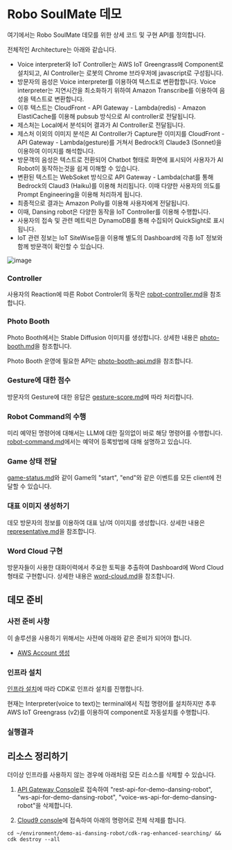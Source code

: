 # Robo SoulMate 데모

여기에서는 Robo SoulMate 데모를 위한 상세 코드 및 구현 API를 정의합니다. 

전체적인 Architecture는 아래와 같습니다. 
- Voice interpreter와 IoT Controller는 AWS IoT Greengrass에 Component로 설치되고, AI Controller는 로봇의 Chrome 브라우저에 javascript로 구성됩니다.
- 방문자의 음성은 Voice interpreter를 이용하여 텍스트로 변환합합니다. Voice interpreter는 지연시간을 최소화하기 위하여 Amazon Transcribe를 이용하여 음성을 텍스트로 변환합니다.
- 이후 텍스트는 CloudFront - API Gateway - Lambda(redis) - Amazon ElastiCache를 이용해 pubsub 방식으로 AI controller로 전달됩니다.
- 제스처는 Local에서 분석되어 결과가 AI Controller로 전달됩니다.
- 제스처 이외의 이미지 분석은 AI Controller가 Capture한 이미지를 CloudFront - API Gateway - Lambda(gesture)를 거쳐서 Bedrock의 Claude3 (Sonnet)을 이용하여 이미지를 해석합니다.
- 방문객의 음성은 텍스트로 전환되어 Chatbot 형태로 화면에 표시되어 사용자가 AI Robot이 동작하는것을 쉽게 이해할 수 있습니다.
- 변환된 텍스트는 WebSoket 방식으로 API Gateway - Lambda(chat를 통해 Bedrock의 Claud3 (Haiku)를 이용해 처리됩니다. 이때 다양한 사용자의 의도를 Prompt Engineering을 이용해 처리하게 됩니다.
- 최종적으로 결과는 Amazon Polly를 이용해 사용자에게 전달됩니다.
- 이때, Dansing robot은 다양한 동작을 IoT Controller를 이용해 수행합니다.
- 사용자의 접속 및 관련 메트릭은 DynamoDB를 통해 수집되어 QuickSight로 표시됩니다.
- IoT 관련 정보는 IoT SiteWise등을 이용해 별도의 Dashboard에 각종 IoT 정보와 함께 방문객이 확인할 수 있습니다.

![image](./pictures/main-architecture.jpg)

### Controller

사용자의 Reaction에 따른 Robot Controler의 동작은 [robot-controller.md](./robot-controller.md)을 참조합니다. 

### Photo Booth

Photo Booth에서는 Stable Diffusion 이미지를 생성합니다. 상세한 내용은 [photo-booth.md](./photo-booth.md)을 참조합니다.

Photo Booth 운영에 필요한 API는 [photo-booth-api.md](./photo-booth-api.md)을 참조합니다. 

### Gesture에 대한 점수

방문자의 Gesture에 대한 응답은 [gesture-score.md](./gesture-score.md)에 따라 처리합니다.

### Robot Command의 수행

미리 예약된 명령어에 대해서는 LLM에 대한 질의없이 바로 해당 명령어를 수행합니다. [robot-command.md](./robot-command.md)에서는 예약어 등록방법에 대해 설명하고 있습니다.


### Game 상태 전달

[game-status.md](./game-status.md)와 같이 Game의 "start", "end"와 같은 이벤트를 모든 client에 전달할 수 있습니다.

### 대표 이미지 생성하기

데모 방문자의 정보를 이용하여 대표 남/여 이미지를 생성합니다. 상세한 내용은 [representative.md](./representative.md)을 참조합니다.

### Word Cloud 구현

방문자들이 사용한 대화이력에서 주요한 토픽을 추출하여 Dashboard에 Word Cloud 형태로 구현합니다. 상세한 내용은 [word-cloud.md](./word-cloud.md)을 참조합니다.

## 데모 준비

### 사전 준비 사항

이 솔루션을 사용하기 위해서는 사전에 아래와 같은 준비가 되어야 합니다.

- [AWS Account 생성](https://repost.aws/ko/knowledge-center/create-and-activate-aws-account)

### 인프라 설치

[인프라 설치](./deployment.md)에 따라 CDK로 인프라 설치를 진행합니다. 

현재는 Interpreter(voice to text)는 terminal에서 직접 명령어를 설치하지만 추후 AWS IoT Greengrass (v2)를 이용하여 component로 자동설치를 수행합니다. 


### 실행결과

## 리소스 정리하기 

더이상 인프라를 사용하지 않는 경우에 아래처럼 모든 리소스를 삭제할 수 있습니다. 

1) [API Gateway Console](https://ap-northeast-2.console.aws.amazon.com/apigateway/main/apis?region=ap-northeast-2)로 접속하여 "rest-api-for-demo-dansing-robot",
"ws-api-for-demo-dansing-robot", "voice-ws-api-for-demo-dansing-robot"을 삭제합니다.

2) [Cloud9 console](https://ap-northeast-2.console.aws.amazon.com/cloud9control/home?region=ap-northeast-2#/)에 접속하여 아래의 명령어로 전체 삭제를 합니다.


```text
cd ~/environment/demo-ai-dansing-robot/cdk-rag-enhanced-searching/ && cdk destroy --all
```

